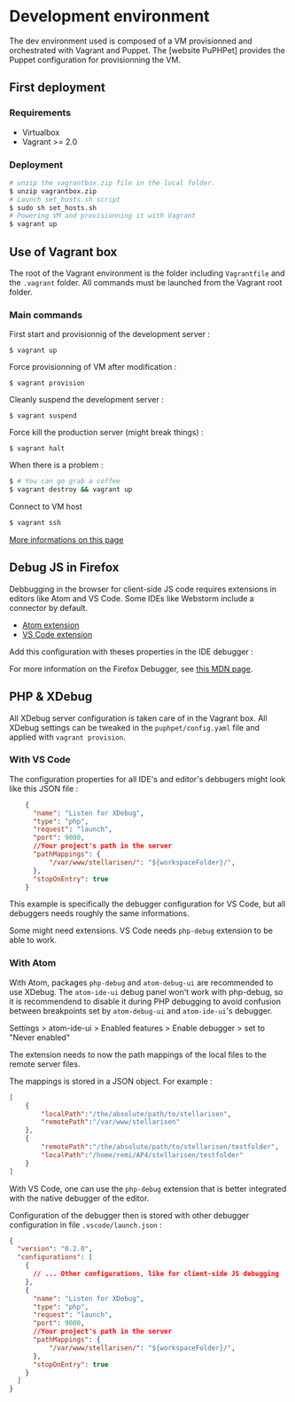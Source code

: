 # Development environment

The dev environment used is composed of a VM provisionned and orchestrated with
Vagrant and Puppet. The [website PuPHPet] provides the Puppet configuration for
provisionning the VM.


## First deployment

### Requirements

* Virtualbox
* Vagrant >= 2.0

### Deployment

```bash
# unzip the vagrantbox.zip file in the local folder.
$ unzip vagrantbox.zip
# Launch set_hosts.sh script
$ sudo sh set_hosts.sh
# Powering VM and provisionning it with Vagrant
$ vagrant up
```
## Use of Vagrant box

The root of the Vagrant environment is the folder including `Vagrantfile` and
the `.vagrant` folder. All commands must be launched from the Vagrant root
folder.

### Main commands

First start and provisionnig of the development server :

```shell
$ vagrant up
```

Force provisionning of VM after modification :

```shell
$ vagrant provision
```

Cleanly suspend the development server :

```shell
$ vagrant suspend
```

Force kill the production server (might break things) :

```shell
$ vagrant halt
```

When there is a problem :

```sh
$ # You can go grab a coffee
$ vagrant destroy && vagrant up
```

Connect to VM host

```sh
$ vagrant ssh
```

[More informations on this page](https://puphpet.com/#help)

## Debug JS in Firefox

Debbugging in the browser for client-side JS code requires extensions in editors
like Atom and VS Code. Some IDEs like Webstorm include a connector by default.

* [Atom extension]()
* [VS Code extension](https://github.com/hbenl/vscode-firefox-debug)

Add this configuration with theses properties in the IDE debugger :


For more information on the Firefox Debugger, see [this MDN page](https://developer.mozilla.org/en-US/docs/Tools/Debugger).

## PHP & XDebug

All XDebug server configuration is taken care of in the Vagrant box. All
XDebug settings can be tweaked in the `puphpet/config.yaml` file and applied
with `vagrant provision`.

### With VS Code

The configuration properties for all IDE's and editor's debbugers might look
like this JSON file :

```json
    {
      "name": "Listen for XDebug",
      "type": "php",
      "request": "launch",
      "port": 9000,
      //Your project's path in the server
      "pathMappings": {
          "/var/www/stellarisen/": "${workspaceFolder}/",
      },
      "stopOnEntry": true
    }
```

This example is specifically the debugger configuration for VS Code, but all
debuggers needs roughly the same informations.

Some might need extensions. VS Code needs `php-debug` extension to be able to
work.

### With Atom
With Atom, packages `php-debug` and `atom-debug-ui` are recommended to use
XDebug. The `atom-ide-ui` debug panel won't work with php-debug, so it is
recommendend to disable it during PHP debugging to avoid confusion between
breakpoints set by `atom-debug-ui` and `atom-ide-ui`'s debugger.

Settings > atom-ide-ui > Enabled features > Enable debugger > set to "Never
enabled"

The extension needs to now the path mappings of the local files to the remote
server files.

The mappings is stored in a JSON object. For example :

```json
[
	{
		"localPath":"/the/absolute/path/to/stellarisen",
		"remotePath":"/var/www/stellarisen"
	},
	{
		"remotePath":"/the/absolute/path/to/stellarisen/testfolder",
		"localPath":"/home/remi/AP4/stellarisen/testfolder"
	}
]
```

With VS Code, one can use the `php-debug` extension that is better integrated
with the native debugger of the editor.

Configuration of the debugger then is stored with other debugger configuration
in file `.vscode/launch.json` :

```json
{
  "version": "0.2.0",
  "configurations": [
    {
      // ... Other configurations, like for client-side JS debugging
    },
    {
      "name": "Listen for XDebug",
      "type": "php",
      "request": "launch",
      "port": 9000,
      //Your project's path in the server
      "pathMappings": {
          "/var/www/stellarisen/": "${workspaceFolder}/",
      },
      "stopOnEntry": true
    }
  ]
}
```